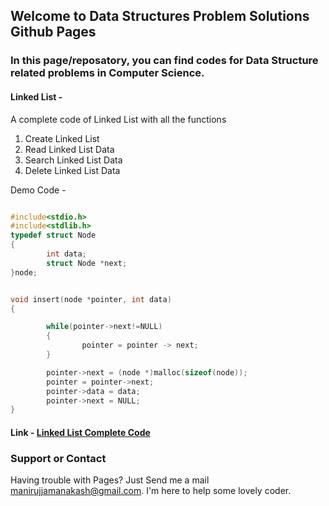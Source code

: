 ## Welcome to Data Structures Problem Solutions Github Pages

### In this page/reposatory, you can find codes for Data Structure related problems in Computer Science.

#### Linked List - 
A complete code of Linked List with all the functions
1. Create Linked List
2. Read Linked List Data
3. Search Linked List Data
4. Delete Linked List Data

Demo Code - 

```c

#include<stdio.h>
#include<stdlib.h>
typedef struct Node
{
        int data;
        struct Node *next;
}node;


void insert(node *pointer, int data)
{

        while(pointer->next!=NULL)
        {
                pointer = pointer -> next;
        }

        pointer->next = (node *)malloc(sizeof(node));
        pointer = pointer->next;
        pointer->data = data;
        pointer->next = NULL;
}

```

#### Link - <a href="https://github.com/akashpstu/Data-Structure-Problems-Solution/blob/master/LinkedListFull.c" class="btn">Linked List Complete Code </a>



### Support or Contact

Having trouble with Pages? Just Send me a mail  <a href="mailto:manirujjamanakash@gmail.com">manirujjamanakash@gmail.com</a>. I'm here to help some lovely coder.
